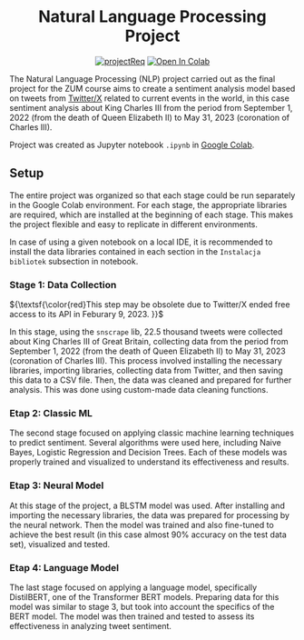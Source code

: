 <div align="center">
<h1> Natural Language Processing Project </h1>

[![projectReq](https://img.shields.io/badge/README-in_Polish-red)](https://github.com/s18579/ZUM_NLP/blob/main/README.pl-PL.md)
<a href="https://colab.research.google.com/drive/1Vs4Diav8Nqztfm7moZ6L8wPpStyI1UrR?usp=sharing" target="_parent"><img src="https://colab.research.google.com/assets/colab-badge.svg" alt="Open In Colab"/></a>

</div>


The Natural Language Processing (NLP) project carried out as the final project for the ZUM course aims to create a sentiment analysis model based on tweets from [Twitter/X](https://twitter.com/) related to current events in the world, in this case sentiment analysis about King Charles III from the period from September 1, 2022 (from the death of Queen Elizabeth II) to May 31, 2023 (coronation of Charles III).

Project was created as Jupyter notebook `.ipynb` in [Google Colab](https://colab.research.google.com/drive/1Vs4Diav8Nqztfm7moZ6L8wPpStyI1UrR?usp=sharing).

## Setup
The entire project was organized so that each stage could be run separately in the Google Colab environment. For each stage, the appropriate libraries are required, which are installed at the beginning of each stage. This makes the project flexible and easy to replicate in different environments.

In case of using a given notebook on a local IDE, it is recommended to install the data libraries contained in each section in the `Instalacja bibliotek` subsection in notebook.

### Stage 1: Data Collection
${\textsf{\color{red}This step may be obsolete due to Twitter/X ended free access to its API in Feburary 9, 2023. }}$

In this stage, using the `snscrape` lib, 22.5 thousand tweets were collected about King Charles III of Great Britain, collecting data from the period from September 1, 2022 (from the death of Queen Elizabeth II) to May 31, 2023 (coronation of Charles III). This process involved installing the necessary libraries, importing libraries, collecting data from Twitter, and then saving this data to a CSV file. Then, the data was cleaned and prepared for further analysis. This was done using custom-made data cleaning functions.

### Etap 2: Classic ML
The second stage focused on applying classic machine learning techniques to predict sentiment. Several algorithms were used here, including Naive Bayes, Logistic Regression and Decision Trees. Each of these models was properly trained and visualized to understand its effectiveness and results.

### Etap 3: Neural Model
At this stage of the project, a BLSTM model was used. After installing and importing the necessary libraries, the data was prepared for processing by the neural network. Then the model was trained and also fine-tuned to achieve the best result (in this case almost 90% accuracy on the test data set), visualized and tested.

### Etap 4: Language Model
The last stage focused on applying a language model, specifically DistilBERT, one of the Transformer BERT models. Preparing data for this model was similar to stage 3, but took into account the specifics of the BERT model. The model was then trained and tested to assess its effectiveness in analyzing tweet sentiment.